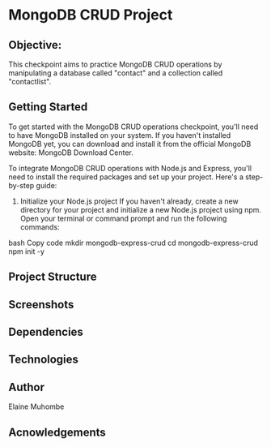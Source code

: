 # MongoDB CRUD Project
## Objective:
This checkpoint aims to practice MongoDB CRUD operations by manipulating a database called "contact" and a collection called "contactlist".

## Getting Started
To get started with the MongoDB CRUD operations checkpoint, you'll need to have MongoDB installed on your system. 
If you haven't installed MongoDB yet, you can download and install it from the official MongoDB website: MongoDB Download Center.

To integrate MongoDB CRUD operations with Node.js and Express, you'll need to install the required packages and set up your project. 
Here's a step-by-step guide:
1. Initialize your Node.js project
   If you haven't already, create a new directory for your project and initialize a new Node.js project using npm.
   Open your terminal or command prompt and run the following commands:

bash
Copy code
mkdir mongodb-express-crud
cd mongodb-express-crud
npm init -y

## Project Structure

## Screenshots

## Dependencies

## Technologies

## Author
Elaine Muhombe

## Acnowledgements
